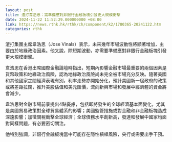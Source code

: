 ```yaml
---
layout: post
title: 渣打韋浩思：需準備應對非銀行金融板塊引發更大規模衝擊
date: 2024-11-22 11:52:29.000000000 +08:00
link: https://news.rthk.hk/rthk/ch/component/k2/1780365-20241122.htm
categories: rthk
---
```


渣打集團主席韋浩思（Jose Vinals）表示，未來幾年市場波動性將顯著增加，主要由於地緣政治因素。他又說，除短期波動，亦需要準備應對非銀行金融板塊引發更大規模衝擊。

韋浩思在香港出席國際金融論壇時指出，短期內影響金融市場最重要的兩個因素是貨幣政策和地緣政治風險，認為地緣政治風險尚未完全被市場充分反映。隨著美國和其他國家之間經濟表現有別，利率走勢亦開始分化，預計美國新一屆政府的政策或將差距拉闊，推升美股估值和美元匯價，流向新興市場和發展中經濟體的資金將會減少。

韋浩思對金融市場前景提出4點憂慮，包括即將發生的全球經濟基本面變化，尤其是美國貿易政策對全球貿易體系的影響；美國監管措施或對金融和非金融板塊造成深遠影響；加徵關稅衝擊全球經濟；全球債務水平創新高，發達和發展中國家均面對同樣問題，有必要密切關注。

他特別強調，非銀行金融板塊當中可能存在隱性槓桿風險，央行或需要出手干預。
